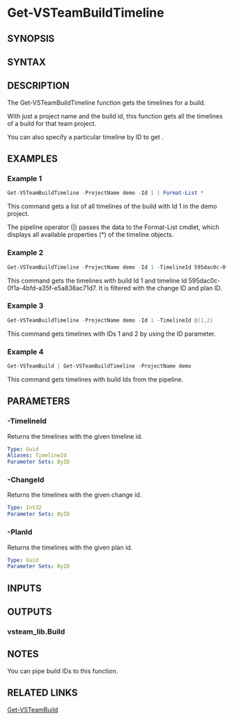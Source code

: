 <!-- #include "./common/header.md" -->

# Get-VSTeamBuildTimeline

## SYNOPSIS

<!-- #include "./synopsis/Get-VSTeamBuildTimeline.md" -->

## SYNTAX

## DESCRIPTION

The Get-VSTeamBuildTimeline function gets the timelines for a build.

With just a project name and the build id, this function gets all the timelines of a build for that team project.

You can also specify a particular timeline by ID to get .

## EXAMPLES

### Example 1

```powershell
Get-VSTeamBuildTimeline -ProjectName demo -Id 1 | Format-List *
```

This command gets a list of all timelines of the build with Id 1 in the demo project.

The pipeline operator (|) passes the data to the Format-List cmdlet, which
displays all available properties (*) of the timeline objects.

### Example 2

```powershell
Get-VSTeamBuildTimeline -ProjectName demo -Id 1 -TimelineId 595dac0c-0f1a-4bfd-a35f-e5a838ac71d7 -ChangeId 2 -PlanId 356de525-47a9-4251-80c6-d3849a9d6382
```

This command gets the timelines with build Id 1 and timeline Id 595dac0c-0f1a-4bfd-a35f-e5a838ac71d7. It is filtered with the change ID and plan ID.

### Example 3

```powershell
Get-VSTeamBuildTimeline -ProjectName demo -Id 1 -TimelineId @(1,2)
```

This command gets timelines with IDs 1 and 2 by using the ID parameter.

### Example 4

```powershell
Get-VSTeamBuild | Get-VSTeamBuildTimeline -ProjectName demo
```

This command gets timelines with build Ids from the pipeline.

## PARAMETERS

<!-- #include "./params/projectName.md" -->

<!-- #include "./params/BuildIds.md" -->

### -TimelineId

Returns the timelines with the given timeline id.

```yaml
Type: Guid
Aliases: TimelineId
Parameter Sets: ByID
```

### -ChangeId

Returns the timelines with the given change id.

```yaml
Type: Int32
Parameter Sets: ByID
```

### -PlanId

Returns the timelines with the given plan id.

```yaml
Type: Guid
Parameter Sets: ByID
```

## INPUTS

## OUTPUTS

### vsteam_lib.Build

## NOTES

You can pipe build IDs to this function.

<!-- #include "./common/prerequisites.md" -->

## RELATED LINKS

<!-- #include "./common/related.md" -->

[Get-VSTeamBuild](Get-VSTeamBuild.md)